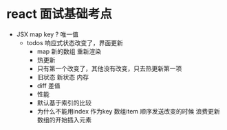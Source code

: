 # react 面试基础考点

- JSX map key ? 唯一值
    - todos 响应式状态改变了，界面更新
      - map 新的数组  重新渲染
      - 热更新
      - 只有第一个改变了，其他没有改变，只去热更新第一项
      - 旧状态  新状态  内存
      - diff 差值
      - 性能
      - 默认基于索引的比较
      - 为什么不能用index 作为key
          数组item 顺序发送改变的时候  浪费更新
          数组的开始插入元素  
